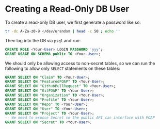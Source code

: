 # Creating a Read-Only DB User

To create a read-only DB user, we first generate a password like so:

```sh
tr -dc A-Za-z0-9 </dev/urandom | head -c 50 ; echo ''
```

Then log into the DB via `psql` and run:

```sql
CREATE ROLE <Your-User> LOGIN PASSWORD 'yyy';
GRANT USAGE ON SCHEMA public TO <Your-User>;
```

We should only be allowing access to non-secret tables, so we can run the following
to allow only `SELECT` statements on these tables:

```sql
GRANT SELECT ON "Claim" TO <Your-User>;
GRANT SELECT ON "FeaturedPOAP" TO <Your-User>;
GRANT SELECT ON "GithubPullRequest" TO <Your-User>;
GRANT SELECT ON "GitPOAP" TO <Your-User>;
GRANT SELECT ON "Organization" TO <Your-User>;
GRANT SELECT ON "Profile" TO <Your-User>;
GRANT SELECT ON "Repo" TO <Your-User>;
GRANT SELECT ON "User" TO <Your-User>;
GRANT SELECT ON "Project" TO <Your-User>;
-- We need to expose Secret so the public API can interface with POAP
GRANT SELECT ON "Secret" TO <Your-User>;
```
